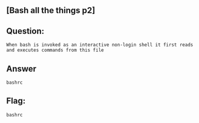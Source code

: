 [Bash all the things p2]
---
Question:
---
	When bash is invoked as an interactive non-login shell it first reads and executes commands from this file

Answer
---
	bashrc

Flag:
---
	bashrc
